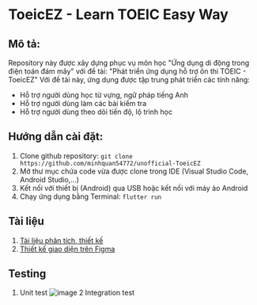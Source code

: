 # ToeicEZ - Learn TOEIC Easy Way

## Mô tả:
Repository này được xây dựng phục vụ môn học "Ứng dụng di động trong điện toán đám mây" với đề tài: "Phát triển ứng dụng hỗ trợ ôn thi TOEIC - ToeicEZ"
Với đề tài này, ứng dụng được tập trung phát triển các tính năng:
* Hỗ trợ người dùng học từ vựng, ngữ pháp tiếng Anh
* Hỗ trợ người dùng làm các bài kiểm tra
* Hỗ trợ người dùng theo dõi tiến độ, lộ trình học


## Hướng dẫn cài đặt:
1. Clone github repository:
```git clone https://github.com/minhquan54772/unofficial-ToeicEZ```
3. Mở thư mục chứa code vừa được clone trong IDE (Visual Studio Code, Android Studio,...)
4. Kết nối với thiết bị (Android) qua USB hoặc kết nối với máy ảo Android
5. Chạy ứng dụng bằng Terminal: `flutter run`

## Tài liệu
1. [Tài liệu phân tích, thiết kế](https://docs.google.com/document/d/1rgT0LNS6weos-kMgE6L87oOJAm5OxpqmQBvekzk8Wyg/edit?fbclid=IwAR0TGqYCfvDBBwujKxt9o57Rbf4ZvvdM8tnfqcKIV-7VhYL_i16p1AoIWhA#)
2. [Thiết kế giao diện trên Figma](https://www.figma.com/file/JnrWjDCzI3gj3ILkW4c529/ToeicEZ?node-id=0%3A1)
## Testing
1. Unit test
![image](https://user-images.githubusercontent.com/59120278/115662007-8cdaae00-a368-11eb-8855-92e6f68761c6.png)
2 Integration test
